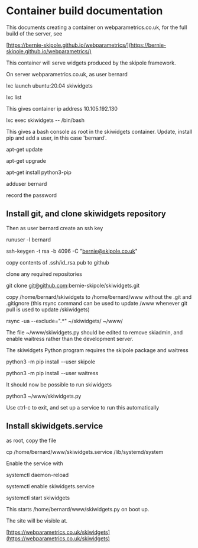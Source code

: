 # Container build documentation

This documents creating a container on webparametrics.co.uk, for the full build of the server, see

[https://bernie-skipole.github.io/webparametrics/](https://bernie-skipole.github.io/webparametrics/)

This container will serve widgets produced by the skipole framework.

On server webparametrics.co.uk, as user bernard

lxc launch ubuntu:20.04 skiwidgets

lxc list

This gives container ip address 10.105.192.130

lxc exec skiwidgets -- /bin/bash

This gives a bash console as root in the skiwidgets container. Update, install pip and add a user, in this case 'bernard'.

apt-get update

apt-get upgrade

apt-get install python3-pip

adduser bernard

record the password


## Install git, and clone skiwidgets repository

Then as user bernard create an ssh key

runuser -l bernard

ssh-keygen -t rsa -b 4096 -C "bernie@skipole.co.uk"

copy contents of .ssh/id_rsa.pub to github

clone any required repositories

git clone git@github.com:bernie-skipole/skiwidgets.git

copy /home/bernard/skiwidgets to /home/bernard/www without the .git and .gitignore
(this rsync command can be used to update /www whenever git pull is used to update /skiwidgets)

rsync -ua --exclude=".*" ~/skiwidgets/ ~/www/

The file ~/www/skiwidgets.py should be edited to remove skiadmin, and enable waitress rather than the development server.

The skiwidgets Python program requires the skipole package
and waitress

python3 -m pip install --user skipole

python3 -m pip install --user waitress

It should now be possible to run skiwidgets

python3 ~/www/skiwidgets.py

Use ctrl-c to exit, and set up a service to run this automatically

## Install skiwidgets.service

as root, copy the file

cp /home/bernard/www/skiwidgets.service /lib/systemd/system

Enable the service with

systemctl daemon-reload

systemctl enable skiwidgets.service

systemctl start skiwidgets

This starts /home/bernard/www/skiwidgets.py on boot up.

The site will be visible at.

[https://webparametrics.co.uk/skiwidgets](https://webparametrics.co.uk/skiwidgets)



